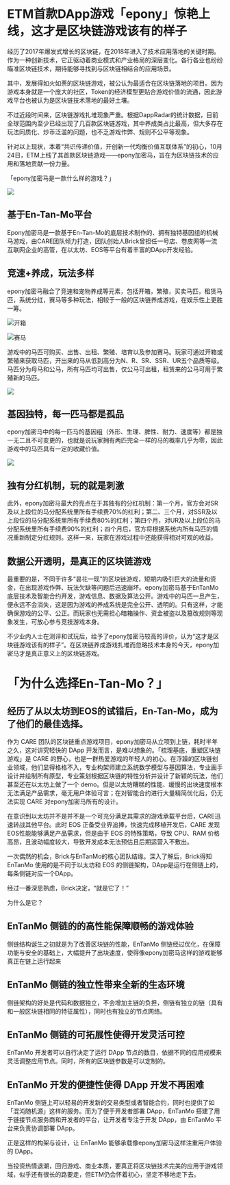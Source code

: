 # ETM首款DApp游戏「epony」惊艳上线，这才是区块链游戏该有的样子

经历了2017年爆发式增长的区块链，在2018年进入了技术应用落地的关键时期。作为一种创新技术，它正驱动着商业模式和产业格局的深层变化。各行各业也纷纷瞄准区块链技术，期待能够寻找到与区块链相结合的应用场景。

其中，发展得如火如荼的区块链游戏，被公认为最适合在区块链落地的项目。因为游戏本身就是一个庞大的社区，Token的经济模型更贴合游戏价值的流通，因此游戏平台也被认为是区块链技术落地的最好土壤。

不过近段时间来，区块链游戏扎堆现象严重。根据DappRadar的统计数据，目前全球范围内至少已经出现了几百款区块链游戏，其中养成类占比最高，但大多存在玩法同质化、炒币泛滥的问题，也不乏游戏作弊、规则不公平等现象。

针对以上现状，本着“共识传递价值，开创新一代均衡价值互联体系”的初心，10月24日，ETM上线了其首款区块链游戏——epony加密马，旨在为区块链技术的应用和落地贡献一份力量。

「epony加密马是一款什么样的游戏？」

![](./md_image/news-pic701.jpg)

## 基于En-Tan-Mo平台

Epony加密马是一款基于En-Tan-Mo的底层技术制作的、拥有独特基因组的机械马游戏，由CARE团队倾力打造，团队创始人Brick曾担任一号店、卷皮网等一流互联网企业的高管，在以太坊、EOS等平台有着丰富的DApp开发经验。

## 竞速+养成，玩法多样

epony加密马融合了竞速和宠物养成等元素，包括开箱，繁殖，买卖马匹，租赁马匹，系统分红，赛马等多种玩法，相较于一般的区块链养成游戏，在娱乐性上更胜一筹。

![开箱](./md_image/news-pic702.jpg)


![赛马](./md_image/news-pic703.jpg)

游戏中的马匹可购买、出售、出租、繁殖、培育以及参加赛马。玩家可通过开箱或繁殖来获取马匹，开出来的马从低到高分为N、R、SR、SSR、UR五个品质等级。马匹分为母马和公马，所有马匹均可出售，仅公马可出租，租赁来的公马可用于繁殖新的马匹。

![](./md_image/news-pic704.jpg)

## 基因独特，每一匹马都是孤品

epony加密马中的每一匹马的基因组（外形、生理、脾性、耐力、速度等）都是独一无二且不可变更的，也就是说玩家拥有两匹完全一样的马的概率几乎为零，因此游戏中的马匹具有一定的收藏价值。

![](./md_image/news-pic705.jpg)

## 独有分红机制，玩的就是刺激

此外，epony加密马最大的亮点在于其独有的分红机制：第一个月，官方会对SR及以上段位的马分配系统里所有手续费70%的红利；第二、三个月，对SSR及以上段位的马分配系统里所有手续费80%的红利；第四个月，对UR及以上段位的马分配系统里所有手续费90%的红利；四个月后，官方将根据系统内所有马匹的情况重新制定分红规则。这样一来，玩家在游戏过程中还能获得相对可观的收益。


## 数据公开透明，是真正的区块链游戏

最重要的是，不同于许多“昙花一现”的区块链游戏，短期内吸引巨大的流量和资金，在出现游戏作弊、玩法欠缺等问题后迅速崩坏。epony加密马基于EnTanMo底层技术及智能合约开发，游戏信息、数据及算法公开。游戏中的马匹一旦产生，便永远不会消失，这是因为游戏的养成系统是完全公开、透明的。只有这样，才能确保游戏的公平、公正。而玩家也无需担心暗箱操作、资金被盗以及篡改规则等现象发生，可放心参与竞技游戏本身。

不少业内人士在测评和试玩后，给予了epony加密马较高的评价，认为“这才是区块链游戏该有的样子”。在区块链养成游戏扎堆而忽略技术本身的今天，epony加密马才是真正意义上的区块链游戏。


# 「为什么选择En-Tan-Mo？」

## 经历了从以太坊到EOS的试错后，En-Tan-Mo，成为了他们的最佳选择。

作为 CARE 团队的区块链重点游戏项目，epony加密马从立项到上链，耗时半年之久，这对讲究轻快的 DApp 开发而言，是难以想象的。「梳理基底，重塑区块链游戏」是 CARE 的野心，也是一群热爱游戏的年轻人的初心。在浮躁的区块链创业领域，他们显得格格不入，专业构架师建立系统数学模型与基因算法，专业画手设计并绘制所有原型，专业策划根据区块链的特性分析并设计了新颖的玩法，他们甚至还在以太坊上做了一个 demo。但是以太坊糟糕的性能、缓慢的出块速度根本无法满足产品需求，毫无用户体验可言；在对智能合约进行大量精简优化后，仍无法实现 CARE 对epony加密马所有的设计。

在意识到以太坊并不是并不是一个可充分满足其需求的游戏承载平台后，CARE迅速转战其他平台。此时 EOS 正备受业界追捧，快速完成移植开发后，CARE 发现 EOS性能能够满足产品需求，但是由于 EOS 的特殊策略，导致 CPU、RAM 价格高昂，且波动幅度较大，导致开发成本无法预估且后期运营入不敷出。

一次偶然的机会，Brick与EnTanMo的核心团队结缘。深入了解后，Brick得知EnTanMo 使用的是不同于以太坊和 EOS 的侧链架构，DApp是运行在侧链上的，每条侧链对应一个DApp。

经过一番深思熟虑，Brick决定，“就是它了！”

为什么是它？

## EnTanMo 侧链的的高性能保障顺畅的游戏体验

侧链结构诞生之初就是为了改善区块链的性能，EnTanMo 侧链经过优化，在保障功能与安全的基础上，大幅提升了出块速度，使得像epony加密马这样的游戏能够真正在链上运行起来


## EnTanMo 侧链的独立性带来全新的生态环境

侧链架构的好处是代码和数据独立，不会增加主链的负担，侧链有独立的链（具有和一般区块链相同的特征属性），同时也有独立的节点网络。

## EnTanMo 侧链的可拓展性使得开发灵活可控

EnTanMo 开发者可以自行决定了运行 DApp 节点的数目，依据不同的应用规模来灵活调整应用节点。同时，所有的区块链参数是可以定制的。

## EnTanMo 开发的便捷性使得 DApp 开发不再困难

EnTanMo 侧链上可以轻易的开发新的交易类型或者智能合约，同时也提供了如「混沌随机源」这样的服务。而为了便于开发者部署 DApp，EnTanMo 搭建了用于链接节点服务商和开发者的平台，让开发者专注于开发 DApp，由 EnTanMo 平台来负责协调部署 DApp。

正是这样的构架与设计，让 EnTanMo 能够承载像epony加密马这样注重用户体验的 DApp。

当投资热情退潮，回归游戏、商业本质，要真正将区块链技术完美的应用于游戏领域，似乎还有很长的路要走，但ETM仍会怀着初心，坚定不移地走下去。

